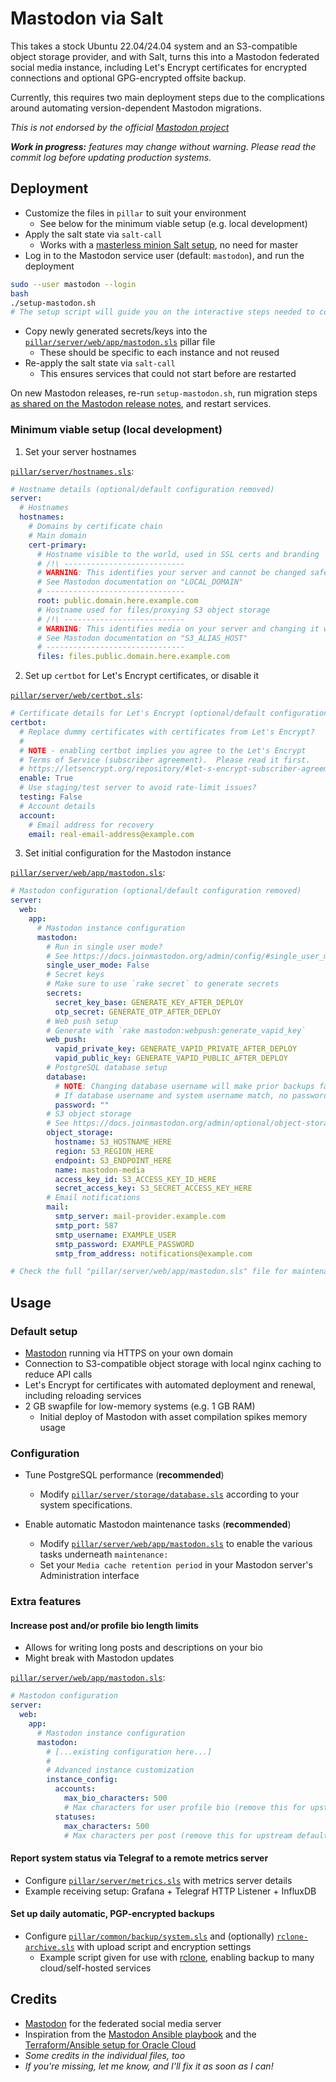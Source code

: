 Mastodon via Salt
=================

This takes a stock Ubuntu 22.04/24.04 system and an S3-compatible object storage provider, and with Salt, turns this into a Mastodon federated social media instance, including Let's Encrypt certificates for encrypted connections and optional GPG-encrypted offsite backup.

Currently, this requires two main deployment steps due to the complications around automating version-dependent Mastodon migrations.

*This is not endorsed by the official [Mastodon project](https://joinmastodon.org/)*

***Work in progress:** features may change without warning.  Please read the commit log before updating production systems.*

## Deployment

* Customize the files in `pillar` to suit your environment
  * See below for the minimum viable setup (e.g. local development)
* Apply the salt state via `salt-call`
  * Works with a [masterless minion Salt setup](https://docs.saltproject.io/en/latest/topics/tutorials/quickstart.html ), no need for master
* Log in to the Mastodon service user (default: `mastodon`), and run the deployment
```sh
sudo --user mastodon --login
bash
./setup-mastodon.sh
# The setup script will guide you on the interactive steps needed to configure Mastodon
```
* Copy newly generated secrets/keys into the [`pillar/server/web/app/mastodon.sls`](pillar/server/web/app/mastodon.sls) pillar file
  * These should be specific to each instance and not reused
* Re-apply the salt state via `salt-call`
  * This ensures services that could not start before are restarted

On new Mastodon releases, re-run `setup-mastodon.sh`, run migration steps [as shared on the Mastodon release notes](https://github.com/mastodon/mastodon/releases ), and restart services.

### Minimum viable setup (local development)

1. Set your server hostnames

[`pillar/server/hostnames.sls`](pillar/server/hostnames.sls):
```yaml
# Hostname details (optional/default configuration removed)
server:
  # Hostnames
  hostnames:
    # Domains by certificate chain
    # Main domain
    cert-primary:
      # Hostname visible to the world, used in SSL certs and branding
      # /!\ ---------------------------
      # WARNING: This identifies your server and cannot be changed safely later
      # See Mastodon documentation on "LOCAL_DOMAIN"
      # -------------------------------
      root: public.domain.here.example.com
      # Hostname used for files/proxying S3 object storage
      # /!\ ---------------------------
      # WARNING: This identifies media on your server and changing it will break past uploads
      # See Mastodon documentation on "S3_ALIAS_HOST"
      # -------------------------------
      files: files.public.domain.here.example.com
```

2. Set up `certbot` for Let's Encrypt certificates, or disable it

[`pillar/server/web/certbot.sls`](pillar/server/web/certbot.sls):
```yaml
# Certificate details for Let's Encrypt (optional/default configuration removed)
certbot:
  # Replace dummy certificates with certificates from Let's Encrypt?
  #
  # NOTE - enabling certbot implies you agree to the Let's Encrypt
  # Terms of Service (subscriber agreement).  Please read it first.
  # https://letsencrypt.org/repository/#let-s-encrypt-subscriber-agreement
  enable: True
  # Use staging/test server to avoid rate-limit issues?
  testing: False
  # Account details
  account:
    # Email address for recovery
    email: real-email-address@example.com
```

3. Set initial configuration for the Mastodon instance

[`pillar/server/web/app/mastodon.sls`](pillar/server/web/app/mastodon.sls):
```yaml
# Mastodon configuration (optional/default configuration removed)
server:
  web:
    app:
      # Mastodon instance configuration
      mastodon:
        # Run in single user mode?
        # See https://docs.joinmastodon.org/admin/config/#single_user_mode
        single_user_mode: False
        # Secret keys
        # Make sure to use `rake secret` to generate secrets
        secrets:
          secret_key_base: GENERATE_KEY_AFTER_DEPLOY
          otp_secret: GENERATE_OTP_AFTER_DEPLOY
        # Web push setup
        # Generate with `rake mastodon:webpush:generate_vapid_key`
        web_push:
          vapid_private_key: GENERATE_VAPID_PRIVATE_AFTER_DEPLOY
          vapid_public_key: GENERATE_VAPID_PUBLIC_AFTER_DEPLOY
        # PostgreSQL database setup
        database:
          # NOTE: Changing database username will make prior backups fail to restore
          # If database username and system username match, no password is needed, empty string ("") is fine
          password: ""
        # S3 object storage
        # See https://docs.joinmastodon.org/admin/optional/object-storage/
        object_storage:
          hostname: S3_HOSTNAME_HERE
          region: S3_REGION_HERE
          endpoint: S3_ENDPOINT_HERE
          name: mastodon-media
          access_key_id: S3_ACCESS_KEY_ID_HERE
          secret_access_key: S3_SECRET_ACCESS_KEY_HERE
        # Email notifications
        mail:
          smtp_server: mail-provider.example.com
          smtp_port: 587
          smtp_username: EXAMPLE_USER
          smtp_password: EXAMPLE_PASSWORD
          smtp_from_address: notifications@example.com

# Check the full "pillar/server/web/app/mastodon.sls" file for maintenance and further customization
```

## Usage

### Default setup

* [Mastodon](https://joinmastodon.org/) running via HTTPS on your own domain
* Connection to S3-compatible object storage with local nginx caching to reduce API calls
* Let's Encrypt for certificates with automated deployment and renewal, including reloading services
* 2 GB swapfile for low-memory systems (e.g. 1 GB RAM)
  * Initial deploy of Mastodon with asset compilation spikes memory usage

### Configuration

* Tune PostgreSQL performance (**recommended**)
  * Modify [`pillar/server/storage/database.sls`](pillar/server/storage/database.sls) according to your system specifications.

* Enable automatic Mastodon maintenance tasks (**recommended**)
  * Modify [`pillar/server/web/app/mastodon.sls`](pillar/server/web/app/mastodon.sls) to enable the various tasks underneath `maintenance:`
  * Set your `Media cache retention period` in your Mastodon server's Administration interface

### Extra features

#### Increase post and/or profile bio length limits
* Allows for writing long posts and descriptions on your bio
* Might break with Mastodon updates

[`pillar/server/web/app/mastodon.sls`](pillar/server/web/app/mastodon.sls):
```yaml
# Mastodon configuration
server:
  web:
    app:
      # Mastodon instance configuration
      mastodon:
        # [...existing configuration here...]
        #
        # Advanced instance customization
        instance_config:
          accounts:
            max_bio_characters: 500
            # Max characters for user profile bio (remove this for upstream default)
          statuses:
            max_characters: 500
            # Max characters per post (remove this for upstream default)
```

#### Report system status via Telegraf to a remote metrics server
* Configure [`pillar/server/metrics.sls`](pillar/server/metrics.sls) with metrics server details
* Example receiving setup: Grafana + Telegraf HTTP Listener + InfluxDB

#### Set up daily automatic, PGP-encrypted backups
* Configure [`pillar/common/backup/system.sls`](pillar/common/backup/system.sls) and (optionally) [`rclone-archive.sls`](pillar/common/backup/rclone-archive.sls) with upload script and encryption settings
  * Example script given for use with [rclone](https://rclone.org/), enabling backup to many cloud/self-hosted services

## Credits

* [Mastodon](https://github.com/mastodon/mastodon) for the federated social media server
* Inspiration from the [Mastodon Ansible playbook](https://github.com/mastodon/mastodon-ansible ) and the [Terraform/Ansible setup for Oracle Cloud](https://github.com/faevourite/mastodon-oracle-cloud-free-tier )
* *Some credits in the individual files, too*
* *If you're missing, let me know, and I'll fix it as soon as I can!*
